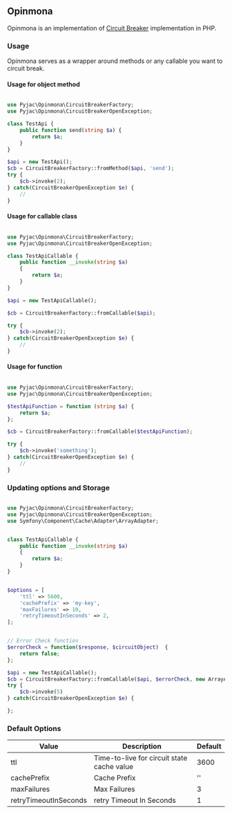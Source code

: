 ## Opinmona

Opinmona is an implementation of [Circuit Breaker](https://martinfowler.com/bliki/CircuitBreaker.html) implementation in PHP.


###  Usage
Opinmona serves as a wrapper around methods or any callable you want to circuit break.


####  Usage for object method
```php

use Pyjac\Opinmona\CircuitBreakerFactory;
use Pyjac\Opinmona\CircuitBreakerOpenException;

class TestApi {
    public function send(string $a) {
        return $a;
    }
}

$api = new TestApi();
$cb = CircuitBreakerFactory::fromMethod($api, 'send');
try {
    $cb->invoke(2);
} catch(CircuitBreakerOpenException $e) {
    // 
}

```

####  Usage for callable class

```php

use Pyjac\Opinmona\CircuitBreakerFactory;
use Pyjac\Opinmona\CircuitBreakerOpenException;

class TestApiCallable {
    public function __invoke(string $a)
    {
        return $a;
    }
}

$api = new TestApiCallable();

$cb = CircuitBreakerFactory::fromCallable($api);

try {
    $cb->invoke(2);
} catch(CircuitBreakerOpenException $e) {
    // 
}
```


####  Usage for function

```php

use Pyjac\Opinmona\CircuitBreakerFactory;
use Pyjac\Opinmona\CircuitBreakerOpenException;

$testApiFunction = function (string $a) {
    return $a;
};

$cb = CircuitBreakerFactory::fromCallable($testApiFunction);

try {
    $cb->invoke('something');
} catch(CircuitBreakerOpenException $e) {
    // 
}
```




### Updating options and Storage

```php

use Pyjac\Opinmona\CircuitBreakerFactory;
use Pyjac\Opinmona\CircuitBreakerOpenException;
use Symfony\Component\Cache\Adapter\ArrayAdapter;


class TestApiCallable {
    public function __invoke(string $a)
    {
        return $a;
    }
}


$options = [
    'ttl' => 5600,
    'cachePrefix' => 'my-key',
    'maxFailures' => 10,
    'retryTimeoutInSeconds' => 2,
];


// Error Check function
$errorCheck = function($response, $circuitObject)  {
    return false;
};

$api = new TestApiCallable();
$cb = CircuitBreakerFactory::fromCallable($api, $errorCheck, new ArrayAdapter(), $options);
try {
    $cb->invoke(5)
} catch(CircuitBreakerOpenException $e) {

};

```


### Default Options

| Value                 | Description                                | Default |
|-----------------------|--------------------------------------------|---------|
| ttl                   | Time-to-live for circuit state cache value | 3600    |
| cachePrefix           | Cache Prefix                               | ''      |
| maxFailures           | Max Failures                               | 3       |
| retryTimeoutInSeconds | retry Timeout In Seconds                   | 1       |